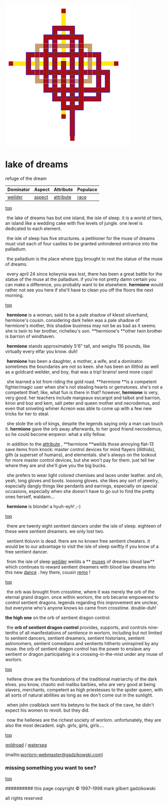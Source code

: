 ![pattern](assets/pattern.gif)

# lake of dreams



refuge of the dream

|  **Dominator**       |  **Aspect**        |  **Attribute**           |  **Populace**  | 
| -------------------- | ------------------ | ------------------------ | -------------- | 
|  [weilder](weilder)  |  [aspect](aspect)  |  [attribute](attribute)  |  [race](race)  | 

 

 [top](#top) 

  ![xparent](assets/xparent.gif) the lake of dreams has but one island, the isle of sleep. it is a world of tiers, an island like a wedding cake with five levels of jungle. one level is dedicated to each element.

  ![xparent](assets/xparent.gif) the isle of sleep has five structures. a petitioner for the muse of dreams must visit each of four castles to be granted unhindered entrance into the palladium.

  ![xparent](assets/xparent.gif) the palladium is the place where  [troy](troy.md)  brought to rest the statue of the muse of dreams.

  ![xparent](assets/xparent.gif) every april 24 since kolwynia was lost, there has been a great battle for the statue of the muse at the palladium. if you're not pretty damn certain you can make a difference, you probably want to be elsewhere. **hermione** would rather not see you here if she'll have to clean you off the floors the next morning.

 

 [top](#top) 

  ![xparent](assets/xparent.gif) **hermione** is a woman, said to be a pale shadow of klesst silverhand, hermione's cousin. considering dark helen was a pale shadow of hermione's mother, this shadow business may not be as bad as it seems. she is twin to her brother, richelieu's son. **hermione's **other twin brother is barrion of windhaven.

  ![xparent](assets/xparent.gif) **hermione** stands approximately 5'6" tall, and weighs 116 pounds, like virtually every elfar you know. duh!

  ![xparent](assets/xparent.gif) **hermione** has been a daughter, a mother, a wife, and a dominator. sometimes the boundaries are not so keen. she has been an illithid as well as a goldcard weilder, and boy, that was a trip! brains! send more cops!

  ![xparent](assets/xparent.gif) she learned a lot from riding the gold road. **hermione **is a competent fighter/magic user when she's not stealing hearts or gemstones. she's not a competent thief; like, what fun is there in that? however, **hermione** is very, very good. her teachers include margeaux escargot and talbot and barrion, kiron and boz and kem, salt peter and queen mother and necrodemus, and even that sniveling whiner Acreon was able to come up with a few new tricks for her to steal.

  ![xparent](assets/xparent.gif) she stole the orb of kings, despite the legends saying only a man can touch it. **hermione** gave the orb away afterwards, to her good friend necrodemus, so he could become emperor. what a silly fellow.

  ![xparent](assets/xparent.gif) in addition to the  [attribute](#attribute) , **hermione **weilds those annoying flat-13 save items from knock: master control devices for mind flayers (illithids), gith (a superset of humans), and elementals. she's always on the lookout for more master control devices, but she won't pay for them. just tell her where they are and she'll give you the big bucks.

  ![xparent](assets/xparent.gif) she prefers to wear light colored chemises and laces under leather. and oh, yeah, long gloves and boots. loooong gloves. she likes any sort of jewelry, especially dangly things like pendants and earrings, especially on special occasions, especially when she doesn't have to go out to find the pretty ones herself, waldann...

  ![xparent](assets/xparent.gif) **hermione** is blonde! a hyuh-eyh! ;-)

 

 [top](#top) 

  ![xparent](assets/xparent.gif) there are twenty eight sentient dancers under the isle of sleep. eighteen of these were sentient dreamers. we only lost two.

  ![xparent](assets/xparent.gif) sentient tloluvin is dead. there are no known free sentient cheaters. it would be to our advantage to visit the isle of sleep swiftly if you know of a free sentient dancer.

  ![xparent](assets/xparent.gif) from the isle of sleep  [weilder](#weilder)  weilds a ** [muses](muses.md)  of dreams: blood law** which continues to reward sentient dreamers with blood law dreams into this new  [dance](dance.md) . hey there, cousin  [remo](remo.md) !

 

 [top](#top) 

  ![xparent](assets/xparent.gif) the orb was brought from crosstime, where it was merely the orb of the eternal grand dragon. once within worlorn, the orb became empowered to control sentient dragons. legends regarding this improvement are unclear, but everyone who's anyone knows ko came from crosstime. double-duh!

 
 **the high one** on the orb of sentient dragon control:

  ![xparent](assets/xparent.gif) the **orb of sentient dragon control** provides, supports, and controls nine-tenths of all manifestations of *sentience* in worlorn, including but not limited to sentient dancers, sentient dreamers, sentient historians, sentient astronomers, sentient comedians and sentients hitherto uninspired by any muse. the orb of sentient dragon control has the power to enslave any sentient or dragon participating in a crossing-in-the-mist under any muse of worlorn.

 



 [top](#top) 

  ![xparent](assets/xparent.gif) hellene drow are the foundations of the traditional matriarchy of the dark elves. you know, chaotic evil malibu barbies, who are very good at being slavers, merchants, competent as high priestesses to the spider queen, with all sorts of natural abilities as long as we don't come out in the sunlight.

  ![xparent](assets/xparent.gif) when john coalblack sent his beteyns to the back of the cave, he didn't expect his women to revolt. but they did.

  ![xparent](assets/xparent.gif) now the hellenes are the richest society of worlorn. unfortunately, they are also the most decadent. sigh. girls, girls, girls....

 

 [top](#top) 

 [goldroad](goldroad.md)  /  [watersea](watersea.md)  

 (mailto:worlorn-webmaster@gadzikowski.com) 


### missing something you want to see?



 [top](#top) 


########## this page copyright © 1997–1998 mark gilbert gadzikowski

all rights reserved